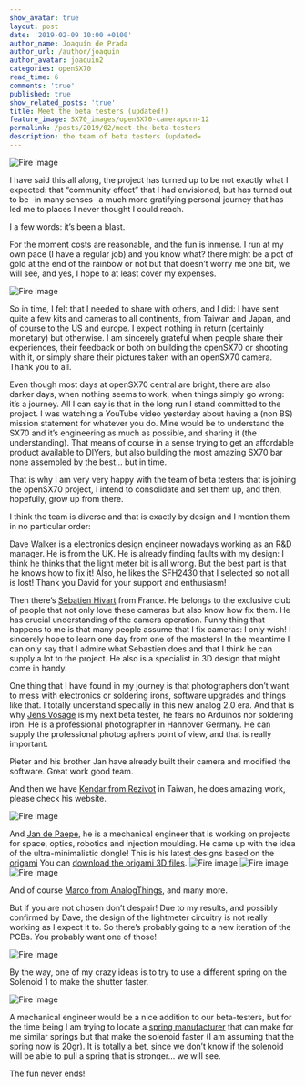 ```yaml
---
show_avatar: true
layout: post
date: '2019-02-09 10:00 +0100'
author_name: Joaquín de Prada
author_url: /author/joaquin
author_avatar: joaquin2
categories: openSX70
read_time: 6
comments: 'true'
published: true
show_related_posts: 'true'
title: Meet the beta testers (updated!)
feature_image: SX70_images/openSX70-cameraporn-12
permalink: /posts/2019/02/meet-the-beta-testers
description: the team of beta testers (updated=
---
```

![Fire image]({{site.url}}/{{site.baseurl}}img/2019/02/pieter_opensx70.jpg)

I have said this all along, the project has turned up to be not exactly what I expected: that “community effect” that I had envisioned, but has turned out to be -in many senses- a much more gratifying personal journey that has led me to places I never thought I could reach. 

I a few words: it’s been a blast.

For the moment costs are reasonable, and the fun is inmense. I run at my own pace (I have a regular job) and you know what? there might be a pot of gold at the end of the rainbow or not but that doesn’t worry me one bit, we will see, and yes, I hope to at least cover my expenses.

![Fire image]({{site.url}}/{{site.baseurl}}img/2019/02/workbench.jpg)

So in time, I felt that I needed to share with others, and I did: I have sent quite a few kits and cameras to all continents, from Taiwan and Japan, and of course to the US and europe. I expect nothing in return (certainly monetary) but otherwise. I am sincerely grateful when people share their experiences, their feedback or both on building the openSX70 or shooting with it, or simply share their pictures taken with an openSX70 camera. Thank you to all.

Even though most days at openSX70 central are bright, there are also darker days, when nothing seems to work, when things simply go wrong: it’s a journey. All I can say is that in the long run I stand committed to the project. I was watching a YouTube video yesterday about having a (non BS) mission statement for whatever you do. Mine would be to understand the SX70 and it’s engineering as much as possible, and sharing it (the understanding). That means of course in a sense trying to get an affordable product available to DIYers, but also building the most amazing SX70 bar none assembled by the best... but in time.

That is why I am very very happy with the team of beta testers that is joining the openSX70 project, I intend to consolidate and set them up, and then, hopefully, grow up from there.

I think the team is diverse and that is exactly by design and I mention them in no particular order: 

Dave Walker is a electronics design engineer nowadays working as an R&D manager. He is from the UK. He is already finding faults with my design: I think he thinks that the light meter bit is all wrong. But the best part is that he knows how to fix it! Also, he likes the SFH2430 that I selected so not all is lost! Thank you David for your support and enthusiasm!

Then there’s [Sébatien Hivart](https://www.facebook.com/sebastien.hivart) from France. He belongs to the exclusive club of people that not only love these cameras but also know how fix them. He has crucial understanding of the camera operation. Funny thing that happens to me is that many people assume that I fix cameras: I only wish! I sincerely hope to learn one day from one of the masters! In the meantime I can only say that I admire what Sebastien does and that I think he can supply a lot to the project. He also is a specialist in 3D design that might come in handy.

One thing that I have found in my journey is that photographers don’t want to mess with electronics or soldering irons, software upgrades and things like that. I totally understand specially in this new analog 2.0 era. And that is why [Jens Vosage](http://www.jvoto.de) is my next beta tester, he fears no Arduinos nor soldering iron. He is a professional photographer in Hannover Germany. He can supply the professional photographers point of view, and that is really important.

Pieter and his brother Jan have already built their camera and modified the software. Great work good team.


And then we have [Kendar from Rezivot](https://www.rezivot.com/) in Taiwan, he does amazing work, please check his website. 

![Fire image]({{site.url}}/{{site.baseurl}}img/2019/02/Rezivot-kendar.jpg)

And [Jan de Paepe](https://l.facebook.com/l.php?u=https%3A%2F%2Fwww.instagram.com%2Forion1615%2F%3Ffbclid%3DIwAR1O4STjvHRMUPCu__cXh5wVy3asu18_OuNKdxiotkKOxvvq3abUH6ZAUJc&h=AT21bVd1tHri9DpwjE_Mk-Mq-8UI4gSHnKOBFEjPx2IVjdsL3N0cNyNsRl0KJy1rE8APYI5hwoJUNebpNrhIz5872xJyBB-IWXAQUVBuU7YJpiW6Olpbu39XPGbOVA4KbA), he is a mechanical engineer that is working on projects for space, optics, robotics and injection moulding. He came up with the idea of the ultra-minimalistic dongle! 
This is his latest designs based on the [origami](https://opensx70.com/posts/2019/01/origami) You can [download the origami 3D files](https://a360.co/2Fh2kz5).
![Fire image]({{site.url}}/{{site.baseurl}}img/2019/02/jans-origami3.jpg)
![Fire image]({{site.url}}/{{site.baseurl}}img/2019/02/jans-origami1.jpg)
![Fire image]({{site.url}}/{{site.baseurl}}img/2019/02/jans-origami2.jpg)

And of course [Marco from AnalogThings](https://www.youtube.com/watch?v=3Fl2U9cJ5ew), and many more.

But if you are not chosen don’t despair! Due to my results, and possibly confirmed by Dave, the design of the lightmeter circuitry is not really working as I expect it to. So there’s probably going to a new iteration of the PCBs. You probably want one of those!

![Fire image]({{site.url}}/{{site.baseurl}}img/2019/02/giveaway.jpg)

By the way, one of my crazy ideas is to try to use a different spring on the Solenoid 1 to make the shutter faster. 

![Fire image]({{site.url}}/{{site.baseurl}}img/2019/02/solenoid-1-spring.jpg)

A mechanical engineer would be a nice addition to our beta-testers, but for the time being I am trying to locate a [spring manufacturer](http://www.ramgues.com/English/ramgues_company.htm) that can make for me similar springs but that make the solenoid faster (I am assuming that the spring now is 20gr). It is totally a bet, since we don’t know if the solenoid will be able to pull a spring that is stronger... we will see.

The fun never ends!	
